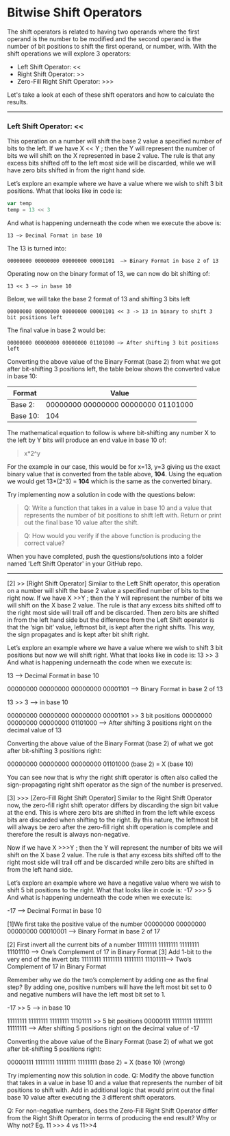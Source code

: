 # Bitwise Shift Operators
The shift operators is related to having two operands where the first operand is the number to be modified and the second operand is the number of bit positions to shift the first operand, or number, with.  With the shift operations we will explore 3 operators:  

  - Left Shift Operator:  <<
  - Right Shift Operator:  >>
  - Zero-Fill Right Shift Operator:  >>>

Let's take a look at each of these shift operators and how to calculate the results.
_____________________
### Left Shift Operator:  <<
This operation on a number will shift the base 2 value a specified number of bits to the left.  If we have X << Y ; then the Y will represent the number of bits we will shift on the X represented in   base 2 value.  The rule is that any excess bits shifted off to the left most side will be discarded, while we will have zero bits shifted in from the right hand side.

Let’s explore an example where we have a value where we wish to shift 3 bit positions.  What that looks like in code is:

```js
var temp
temp = 13 << 3
```
And what is happening underneath the code when we execute the above is:
```
13 —> Decimal Format in base 10
```
The 13 is turned into:
```
00000000 00000000 00000000 00001101  —> Binary Format in base 2 of 13
```
Operating now on the binary format of 13, we can now do bit shifting of:
```
13 << 3 —> in base 10
```
Below, we will take the base 2 format of 13 and shifting 3 bits left
```
00000000 00000000 00000000 00001101 << 3 -> 13 in binary to shift 3 bit positions left
```
The final value in base 2 would be:
```
00000000 00000000 00000000 01101000 —> After shifting 3 bit positions left
```

Converting the above value of the Binary Format (base 2) from what we got after bit-shifting 3 positions left, the table below shows the converted value in base 10:

| Format | Value | 
|---------------------------|-----|
| Base 2:                  | 00000000 00000000 00000000 01101000 |
| Base 10:                  | 104  |

The mathematical equation to follow is where bit-shifting any number X to the left by Y bits will produce an end value in base 10 of:

> x*2^y

For the example in our case, this would be for x=13, y=3 giving us the exact binary value that is converted from the table above, **104**.  Using the equation we would get 13*(2^3) = **104** which is the same as the converted binary.

Try implementing now a solution in code with the questions below:
>Q:  Write a function that takes in a value in base 10 and a value that represents the number of bit positions to shift left with.  Return or print out the final base 10 value after the shift.

>Q:  How would you verify if the above function is producing the correct value?

When you have completed, push the questions/solutions into a folder named 'Left Shift Operator' in your GitHub repo.
_____________________

[2] >> [Right Shift Operator]
Similar to the Left Shift operator, this operation on a number will shift the base 2 value a specified number of bits to the right now.  If we have X >>Y ; then the Y will represent the number of bits we will shift on the X base 2 value.  The rule is that any excess bits shifted off to the right most side will trail off and be discarded.  Then zero bits are shifted in from the left hand side but the difference from the Left Shift operator is that the ‘sign bit’ value, leftmost bit, is kept after the right shifts.  This way, the sign propagates and is kept after bit shift right.

Let’s explore an example where we have a value where we wish to shift 3 bit positions but now we will shift right.  What that looks like in code is:
     13 >> 3
And what is happening underneath the code when we execute is:

13 —> Decimal Format in base 10

00000000 00000000 00000000 00001101  —> Binary Format in base 2 of 13

13 >> 3 —> in base 10

00000000 00000000 00000000 00001101 >> 3 bit positions
00000000 00000000 00000000 01101000 —> After shifting 3 positions right on the decimal value of 13

Converting the above value of the Binary Format (base 2) of what we got after bit-shifting 3 positions right:

00000000 00000000 00000000 01101000 (base 2) = X (base 10)

You can see now that is why the right shift operator is often also called the sign-propagating right shift operator as the sign of the number is preserved.

[3] >>> [Zero-Fill Right Shift Operator]
Similar to the Right Shift Operator now, the zero-fill right shift operator differs by discarding the sign bit value at the end.  This is where zero bits are shifted in from the left while excess bits are discarded when shifting to the right.  By this nature, the leftmost bit will always be zero after the zero-fill right shift operation is complete and therefore the result is always non-negative.

Now if we have X >>>Y ; then the Y will represent the number of bits we will shift on the X base 2 value.  The rule is that any excess bits shifted off to the right most side will trail off and be discarded while zero bits are shifted in from the left hand side.

Let’s explore an example where we have a negative value where we wish to shift 5 bit positions to the right.  What that looks like in code is:
     -17 >>> 5
And what is happening underneath the code when we execute is:

-17 —> Decimal Format in base 10

[1]We first take the positive value of the number
00000000 00000000 00000000 00010001  —> Binary Format in base 2 of 17

[2] First invert all the current bits of a number
11111111 11111111 11111111 11101110  —> One’s Complement of 17 in Binary Format
[3] Add 1-bit to the very end of the invert bits
11111111 11111111 11111111 11101111—> Two’s Complement of 17 in Binary Format

Remember why we do the two’s complement by adding one as the final step?  By adding one, positive numbers will have the left most bit set to 0 and negative numbers will have the left most bit set to 1.

-17 >> 5 —> in base 10

11111111 11111111 11111111 11101111 >> 5 bit positions
00000111  11111111 11111111 11111111  —> After shifting 5 positions right on the decimal value of -17

Converting the above value of the Binary Format (base 2) of what we got after bit-shifting 5 positions right:

00000111  11111111 11111111 11111111 (base 2) = X (base 10)  (wrong)

Try implementing now this solution in code.
Q:  Modify the above function that takes in a value in base 10 and a value that represents the number of bit positions to shift with.  Add in additional logic that would print out the final base 10 value after executing the 3 different shift operators.

Q:  For non-negative numbers, does the Zero-Fill Right Shift Operator differ from the Right Shift Operator in terms of producing the end result?  Why or Why not?   Eg.  11 >>> 4 vs 11>>4